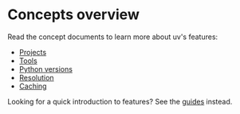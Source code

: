 # Concepts overview

Read the concept documents to learn more about uv's features:

- [Projects](./projects/index.md)
- [Tools](./tools.md)
- [Python versions](./python-versions.md)
- [Resolution](./resolution.md)
- [Caching](./cache.md)

Looking for a quick introduction to features? See the [guides](../guides/index.md) instead.
